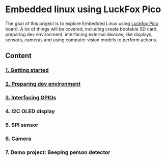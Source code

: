 # Embedded linux using LuckFox Pico

The goal of this project is to explore Embedded Linux using [Luckfox Pico](https://www.luckfox.com/Luckfox-Pico/EN-Luckfox-Pico) board.
A lot of things will be covered, including create bootable SD card, preparing dev environment, interfacing external devices, like displays, sensors, cameras and using computer vision models to perform actions.

## Content

### [1. Getting started](01_GetStarted.md)

### [2. Preparing dev environment](02_DevEnv.md)

### [3. Interfacing GPIOs](03_GPIO.md)

### 4. I2C OLED display

### 5. SPI sensor

### 6. Camera

### 7. Demo project: Beeping person detector
